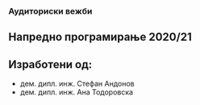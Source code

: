 ### Аудиториски вежби 
## Напредно програмирање 2020/21

## Изработени од: 

- дем. дипл. инж. Стефан Андонов
- дем. дипл. инж. Ана Тодоровска
